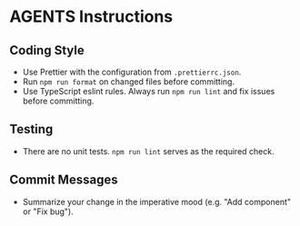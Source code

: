 # AGENTS Instructions

## Coding Style
- Use Prettier with the configuration from `.prettierrc.json`.
- Run `npm run format` on changed files before committing.
- Use TypeScript eslint rules. Always run `npm run lint` and fix issues before committing.

## Testing
- There are no unit tests. `npm run lint` serves as the required check.

## Commit Messages
- Summarize your change in the imperative mood (e.g. "Add component" or "Fix bug").

